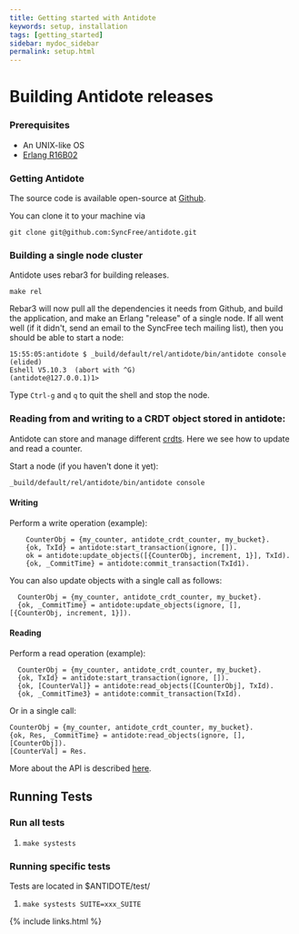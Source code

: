```yaml
---
title: Getting started with Antidote
keywords: setup, installation
tags: [getting_started]
sidebar: mydoc_sidebar
permalink: setup.html
---
```


# Building Antidote releases

### Prerequisites ###

*  An UNIX-like OS
*  [Erlang R16B02](https://github.com/SyncFree/crdtdb/blob/master/tutorial/1-get-started.md#get-an-erlang)

### Getting Antidote ###

The source code is available open-source at [Github](https://github.com/SyncFree/antidote).

You can clone it to your machine via

    git clone git@github.com:SyncFree/antidote.git

### Building a single node cluster ###

Antidote uses rebar3 for building releases. 

    make rel

Rebar3 will now pull all the dependencies it needs from Github, and build
the application, and make an Erlang "release" of a single node.  If all
went well (if it didn't, send an email to the SyncFree tech mailing
list), then you should be able to start a node:

    15:55:05:antidote $ _build/default/rel/antidote/bin/antidote console
    (elided)
    Eshell V5.10.3  (abort with ^G)
    (antidote@127.0.0.1)1>

Type `Ctrl-g` and `q` to quit the shell and stop the node.

<!-- #### Multi-Node Cluster TODO:

To generate 6 nodes of `antidote` on your local machine, in
`./dev`:

    make devrel

When that is done, we should start them all up:

    for d in dev/dev*; do $d/bin/antidote start; done

And check that they're working:

    for d in dev/dev*; do $d/bin/antidote ping; done
    pong
    pong
    pong
    pong


At this point you have 6 single node clusters running. We need to
join them together in a cluster:

    for d in dev/dev{2,3,4,5,6}; do $d/bin/antidote-admin cluster join 'dev1@127.0.0.1'; done
    Success: staged join request for 'dev1@127.0.0.1' to 'dev2@127.0.0.1'
    Success: staged join request for 'dev1@127.0.0.1' to 'dev3@127.0.0.1'
    Success: staged join request for 'dev1@127.0.0.1' to 'dev4@127.0.0.1'
    Success: staged join request for 'dev1@127.0.0.1' to 'dev5@127.0.0.1'
    Success: staged join request for 'dev1@127.0.0.1' to 'dev6@127.0.0.1'

Sends the requests to node1, which we can now tell to build the cluster:

     dev/dev1/bin/antidote-admin cluster plan
     ...
     dev/dev1/bin/antidote-admin cluster commit

Have a look at the `member-status` to see that the cluster is balancing:

    dev/dev1/bin/antidote-admin member-status
    ================================= Membership ==================================
    Status     Ring    Pending    Node
    -------------------------------------------------------------------------------
    valid     100.0%     16.6%    'dev1@127.0.0.1'
    valid       0.0%     16.6%    'dev2@127.0.0.1'
    valid       0.0%     16.6%    'dev3@127.0.0.1'
    valid       0.0%     16.6%    'dev4@127.0.0.1'
    valid       0.0%     16.7%    'dev5@127.0.0.1'
    valid       0.0%     16.7%    'dev6@127.0.0.1'
    -------------------------------------------------------------------------------
    Valid:6 / Leaving:0 / Exiting:0 / Joining:0 / Down:0


Wait a while, and look again, and you should see a fully balanced
cluster:

    dev/dev1/bin/antidote-admin member-status
    ================================= Membership ==================================
    Status     Ring    Pending    Node
    -------------------------------------------------------------------------------
    valid      16.6%      --    'dev1@127.0.0.1'
    valid      16.6%      --    'dev2@127.0.0.1'
    valid      16.6%      --    'dev3@127.0.0.1'
    valid      16.6%      --    'dev4@127.0.0.1'
    valid      16.6%      --    'dev5@127.0.0.1'
    valid      16.6%      --    'dev6@127.0.0.1'
    -------------------------------------------------------------------------------
    Valid:6 / Leaving:0 / Exiting:0 / Joining:0 / Down:0

##### Remote calls

We don't have a client, or an API, but we can still call into the
cluster using distributed erlang.

Let's start a node:

    dev/dev1/bin/antidote console

First check that we can connect to the cluster:

    (dev1@127.0.0.1)1> net_adm:ping('dev3@127.0.0.1').
    pong

And you can shut down your cluster:

    for d in dev/dev*; do $d/bin/antidote stop; done -->

### Reading from and writing to a CRDT object stored in antidote:

Antidote can store and manage different [crdts](https://github.com/SyncFree/antidote_crdt).
Here we see how to update and read a counter.

Start a node (if you haven't done it yet):

    _build/default/rel/antidote/bin/antidote console

#### Writing

Perform a write operation (example):

        CounterObj = {my_counter, antidote_crdt_counter, my_bucket}.
        {ok, TxId} = antidote:start_transaction(ignore, []).
        ok = antidote:update_objects([{CounterObj, increment, 1}], TxId).
        {ok, _CommitTime} = antidote:commit_transaction(TxId1).

You can also update objects with a single call as follows:

      CounterObj = {my_counter, antidote_crdt_counter, my_bucket}.
      {ok, _CommitTime} = antidote:update_objects(ignore, [], [{CounterObj, increment, 1}]).

#### Reading

Perform a read operation (example):

      CounterObj = {my_counter, antidote_crdt_counter, my_bucket}.
      {ok, TxId} = antidote:start_transaction(ignore, []).
      {ok, [CounterVal]} = antidote:read_objects([CounterObj], TxId).
      {ok, _CommitTime3} = antidote:commit_transaction(TxId).


Or in a single call:

    CounterObj = {my_counter, antidote_crdt_counter, my_bucket}.
    {ok, Res, _CommitTime} = antidote:read_objects(ignore, [], [CounterObj]).
    [CounterVal] = Res.

More about the API is described [here](/rawapi.html).

Running Tests
-------------

### Run all tests ###

1. `make systests`

### Running specific tests ###

Tests are located in $ANTIDOTE/test/

1. `make systests SUITE=xxx_SUITE`


{% include links.html %}
